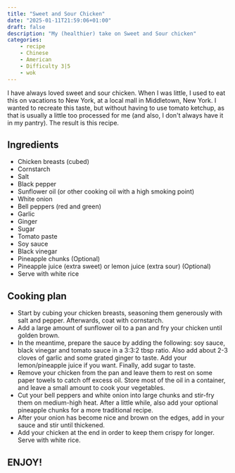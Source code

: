 ```yaml
---
title: "Sweet and Sour Chicken"
date: "2025-01-11T21:59:06+01:00"
draft: false
description: "My (healthier) take on Sweet and Sour chicken"
categories: 
    - recipe
    - Chinese
    - American
    - Difficulty 3|5
    - wok
---
```


I have always loved sweet and sour chicken. When I was little, I used to eat this on vacations to New York, at a local mall in Middletown, New York. I wanted to recreate this taste, but without having to use tomato ketchup, as that is usually a little too processed for me (and also, I don't always have it in my pantry). The result is this recipe. 

## Ingredients
- Chicken breasts (cubed)
- Cornstarch
- Salt
- Black pepper
- Sunflower oil (or other cooking oil with a high smoking point)
- White onion
- Bell peppers (red and green)
- Garlic
- Ginger
- Sugar
- Tomato paste
- Soy sauce
- Black vinegar
- Pineapple chunks (Optional)
- Pineapple juice (extra sweet) or lemon juice (extra sour) (Optional)
- Serve with white rice

## Cooking plan
- Start by cubing your chicken breasts, seasoning them generously with salt and pepper. Afterwards, coat with cornstarch. 
- Add a large amount of sunflower oil to a pan and fry your chicken until golden brown. 
- In the meantime, prepare the sauce by adding the following: soy sauce, black vinegar and tomato sauce in a 3:3:2 tbsp ratio. Also add about 2-3 cloves of garlic and some grated ginger to taste. Add your lemon/pineapple juice if you want. Finally, add sugar to taste.
- Remove your chicken from the pan and leave them to rest on some paper towels to catch off excess oil. Store most of the oil in a container, and leave a small amount to cook your vegetables. 
- Cut your bell peppers and white onion into large chunks and stir-fry them on medium-high heat. After a little while, also add your optional pineapple chunks for a more traditional recipe. 
- After your onion has become nice and brown on the edges, add in your sauce and stir until thickened. 
- Add your chicken at the end in order to keep them crispy for longer. Serve with white rice. 

## ENJOY!

